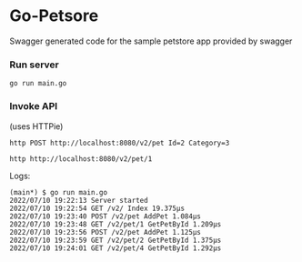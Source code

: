 # Go-Petsore

Swagger generated code for the sample petstore app provided by swagger

### Run server
`go run main.go`


### Invoke API
(uses HTTPie)

`http POST http://localhost:8080/v2/pet Id=2 Category=3`

`http http://localhost:8080/v2/pet/1`

Logs:

```
(main*) $ go run main.go
2022/07/10 19:22:13 Server started
2022/07/10 19:22:54 GET /v2/ Index 19.375µs
2022/07/10 19:23:40 POST /v2/pet AddPet 1.084µs
2022/07/10 19:23:48 GET /v2/pet/1 GetPetById 1.209µs
2022/07/10 19:23:56 POST /v2/pet AddPet 1.125µs
2022/07/10 19:23:59 GET /v2/pet/2 GetPetById 1.375µs
2022/07/10 19:24:01 GET /v2/pet/4 GetPetById 1.292µs
```
